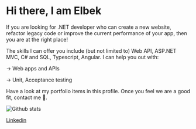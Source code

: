 # Hi there, I am Elbek

If you are looking for .NET developer who can create a new website, refactor legacy code or improve the current performance of your app, then you are at the right place!

The skills I can offer you include (but not limited to) Web API, ASP.NET MVC, C# and SQL, Typescript, Angular. 
I can help you out with:

→ Web apps and APIs

→ Unit, Acceptance testing

Have a look at my portfolio items in this profile. Once you feel we are a good fit, contact me 💬.

![Github stats](https://github-readme-stats.vercel.app/api?username=khatanboyevelbek&show_icons=true&theme=dark)

[Linkedin](https://www.linkedin.com/in/khatanboyevelbek/)
